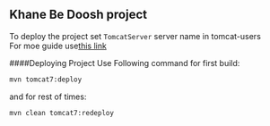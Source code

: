 Khane Be Doosh project
---
To deploy the project set `TomcatServer` server name in tomcat-users <br>
For moe guide use[this link](https://gitlab.com/internet-engineering/khane-be-doosh.git)<br>


####Deploying Project
Use Following command for first build:
```bash
mvn tomcat7:deploy
```

and for rest of times:
```bash
mvn clean tomcat7:redeploy
```
